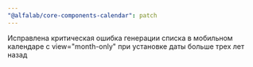 ```yaml
---
"@alfalab/core-components-calendar": patch
---
```


Исправлена критическая ошибка генерации списка в мобильном календаре с view="month-only" при установке даты больше трех лет назад
